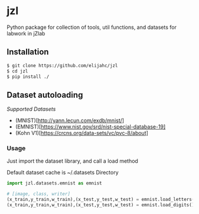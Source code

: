 # jzl

Python package for collection of tools, util functions, and datasets for labwork in jZlab

## Installation
```bash
$ git clone https://github.com/elijahc/jzl
$ cd jzl
$ pip install ./
```

## Dataset autoloading

*Supported Datasets*
- (MNIST)[http://yann.lecun.com/exdb/mnist/]
- (EMNIST)[https://www.nist.gov/srd/nist-special-database-19]
- (Kohn V1)[https://crcns.org/data-sets/vc/pvc-8/about]

### Usage

Just import the dataset library, and call a load method

Default dataset cache is ~/.datasets Directory

```python
import jzl.datasets.emnist as emnist

# [image, class, writer]
(x_train,y_train,w_train),(x_test,y_test,w_test) = emnist.load_letters()
(x_train,y_train,w_train),(x_test,y_test,w_test) = emnist.load_digits()
```

